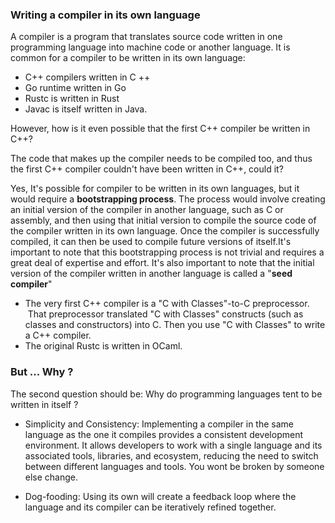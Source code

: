 ### Writing a compiler in its own language

A compiler is a program that translates source code written in one programming language into machine code or another language. It is common for a compiler to be written in its own language:
- C++ compilers written in C ++
- Go runtime written in Go
- Rustc is written in Rust
- Javac is itself written in Java. 

However, how is it even possible that the first C++ compiler be written in C++?

The code that makes up the compiler needs to be compiled too, and thus the first C++ compiler couldn't have been written in C++, could it?

Yes, It's possible for compiler to be written in its own languages, but it would require a **bootstrapping process**. The process would involve creating an initial version of the compiler in another language, such as C or assembly, and then using that initial version to compile the source code of the compiler written in its own language. Once the compiler is successfully compiled, it can then be used to compile future versions of itself.It's important to note that this bootstrapping process is not trivial and requires a great deal of expertise and effort. It's also important to note that the initial version of the compiler written in another language is called a "**seed compiler**"

- The very first C++ compiler is a "C with Classes"-to-C preprocessor.  That preprocessor translated "C with Classes" constructs (such as classes and constructors) into C. Then you use "C with Classes" to write a C++ compiler. 
- The original Rustc is written in OCaml.


### But ... Why ? 
The second question should be: Why do programming languages tent to be written in itself ? 
- Simplicity and Consistency: Implementing a compiler in the same language as the one it compiles provides a consistent development environment. It allows developers to work with a single language and its associated tools, libraries, and ecosystem, reducing the need to switch between different languages and tools. You wont be broken by someone else change. 

- Dog-fooding: Using its own will create a feedback loop where the language and its compiler can be iteratively refined together. 
